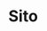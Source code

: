 # Sito

<!DOCTYPE html>
<html>
<head>
    <title>Document</title>
    <link rel="stylesheet" type="text/css" href="xxxx">
</head>
<body>
    
</body>
</html>
    
